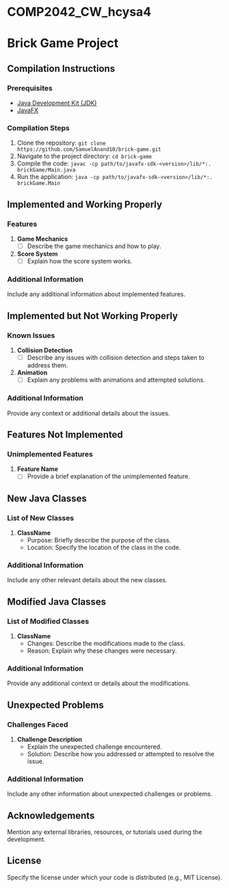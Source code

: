 ﻿# COMP2042_CW_hcysa4
# Brick Game Project

## Compilation Instructions

### Prerequisites
- [Java Development Kit (JDK)](https://www.oracle.com/java/technologies/javase-downloads.html)
- [JavaFX](https://openjfx.io/)

### Compilation Steps
1. Clone the repository: `git clone https://github.com/SamuelAnand10/brick-game.git`
2. Navigate to the project directory: `cd brick-game`
3. Compile the code: `javac -cp path/to/javafx-sdk-<version>/lib/*:. brickGame/Main.java`
4. Run the application: `java -cp path/to/javafx-sdk-<version>/lib/*:. brickGame.Main`

## Implemented and Working Properly

### Features

1. **Game Mechanics**
   - [ ] Describe the game mechanics and how to play.

2. **Score System**
   - [ ] Explain how the score system works.

### Additional Information

Include any additional information about implemented features.

## Implemented but Not Working Properly

### Known Issues

1. **Collision Detection**
   - [ ] Describe any issues with collision detection and steps taken to address them.

2. **Animation**
   - [ ] Explain any problems with animations and attempted solutions.

### Additional Information

Provide any context or additional details about the issues.

## Features Not Implemented

### Unimplemented Features

1. **Feature Name**
   - [ ] Provide a brief explanation of the unimplemented feature.

## New Java Classes

### List of New Classes

1. **ClassName**
   - Purpose: Briefly describe the purpose of the class.
   - Location: Specify the location of the class in the code.

### Additional Information

Include any other relevant details about the new classes.

## Modified Java Classes

### List of Modified Classes

1. **ClassName**
   - Changes: Describe the modifications made to the class.
   - Reason: Explain why these changes were necessary.

### Additional Information

Provide any additional context or details about the modifications.

## Unexpected Problems

### Challenges Faced

1. **Challenge Description**
   - Explain the unexpected challenge encountered.
   - Solution: Describe how you addressed or attempted to resolve the issue.

### Additional Information

Include any other information about unexpected challenges or problems.

## Acknowledgements

Mention any external libraries, resources, or tutorials used during the development.

## License

Specify the license under which your code is distributed (e.g., MIT License).
